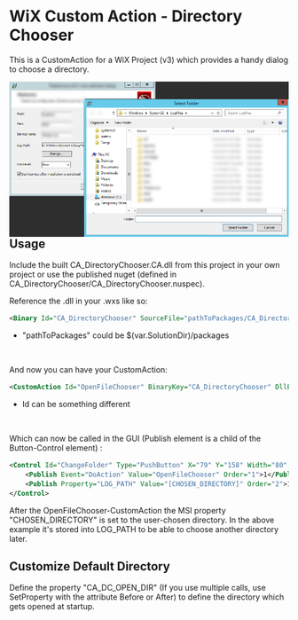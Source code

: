 ﻿# WiX Custom Action - Directory Chooser

This is a CustomAction for a WiX Project (v3) which provides a handy dialog to choose a directory. <br />

<img src="https://github.com/wbicode/CA_DirectoryChooser/blob/develop/CA_DirectoryChooser/documentation/example.png?raw=true" alt="" style="float: left; margin-right: 10px;" />

## Usage

Include the built CA_DirectoryChooser.CA.dll from this project in your own project or use the published nuget (defined in CA_DirectoryChooser/CA_DirectoryChooser.nuspec). <br />

Reference the .dll in your .wxs like so:

```xml
<Binary Id="CA_DirectoryChooser" SourceFile="pathToPackages/CA_DirectoryChooser.X.X.X/lib/net45/CA_DirectoryChooser.CA.dll" />
```

* "pathToPackages" could be $(var.SolutionDir)/packages

<br />

And now you can have your CustomAction: <br />

```xml
<CustomAction Id="OpenFileChooser" BinaryKey="CA_DirectoryChooser" DllEntry="OpenFileChooser" />
```

* Id can be something different

<br />

Which can now be called in the GUI (Publish element is a child of the Button-Control element) :

```xml
<Control Id="ChangeFolder" Type="PushButton" X="79" Y="158" Width="80" Height="17" Text="Browse">
    <Publish Event="DoAction" Value="OpenFileChooser" Order="1">1</Publish>
    <Publish Property="LOG_PATH" Value="[CHOSEN_DIRECTORY]" Order="2">1</Publish>
</Control>
```

After the OpenFileChooser-CustomAction the MSI property "CHOSEN_DIRECTORY" is set to the user-chosen directory.  In the above example it's stored into LOG_PATH to be able to choose another directory later.

## Customize Default Directory

Define the property "CA_DC_OPEN_DIR" (If you use multiple calls, use SetProperty with the attribute Before or After) to define the directory which gets opened at startup.
